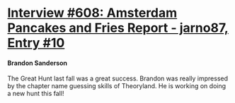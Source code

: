 # [Interview #608: Amsterdam Pancakes and Fries Report - jarno87, Entry #10](https://www.theoryland.com/intvmain.php?i=608#10)

#### Brandon Sanderson

The Great Hunt last fall was a great success. Brandon was really impressed by the chapter name guessing skills of Theoryland. He is working on doing a new hunt this fall!

